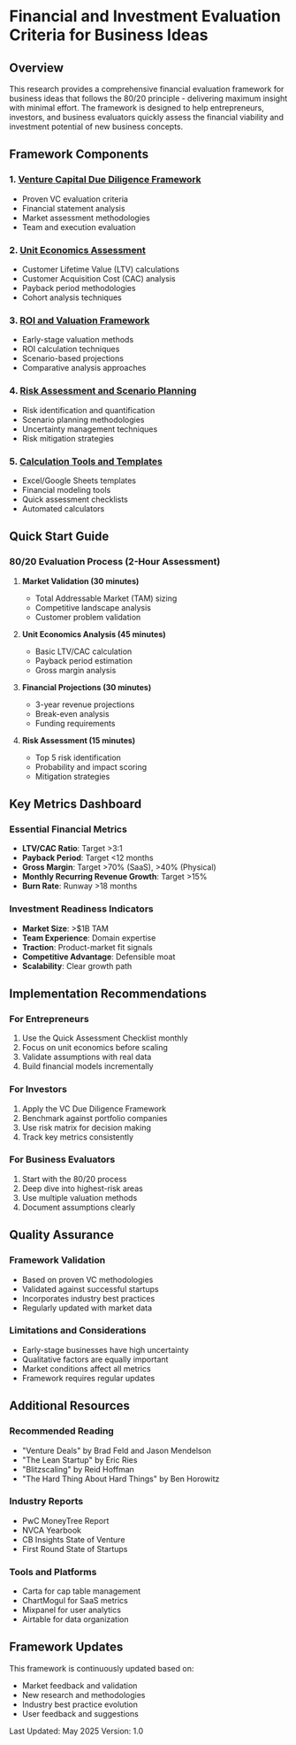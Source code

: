# Financial and Investment Evaluation Criteria for Business Ideas

## Overview

This research provides a comprehensive financial evaluation framework for business ideas that follows the 80/20 principle - delivering maximum insight with minimal effort. The framework is designed to help entrepreneurs, investors, and business evaluators quickly assess the financial viability and investment potential of new business concepts.

## Framework Components

### 1. [Venture Capital Due Diligence Framework](./vc-due-diligence-framework.md)
- Proven VC evaluation criteria
- Financial statement analysis
- Market assessment methodologies
- Team and execution evaluation

### 2. [Unit Economics Assessment](./unit-economics-framework.md)
- Customer Lifetime Value (LTV) calculations
- Customer Acquisition Cost (CAC) analysis
- Payback period methodologies
- Cohort analysis techniques

### 3. [ROI and Valuation Framework](./roi-valuation-framework.md)
- Early-stage valuation methods
- ROI calculation techniques
- Scenario-based projections
- Comparative analysis approaches

### 4. [Risk Assessment and Scenario Planning](./risk-assessment-framework.md)
- Risk identification and quantification
- Scenario planning methodologies
- Uncertainty management techniques
- Risk mitigation strategies

### 5. [Calculation Tools and Templates](../../../tools/)
- Excel/Google Sheets templates
- Financial modeling tools
- Quick assessment checklists
- Automated calculators

## Quick Start Guide

### 80/20 Evaluation Process (2-Hour Assessment)

1. **Market Validation (30 minutes)**
   - Total Addressable Market (TAM) sizing
   - Competitive landscape analysis
   - Customer problem validation

2. **Unit Economics Analysis (45 minutes)**
   - Basic LTV/CAC calculation
   - Payback period estimation
   - Gross margin analysis

3. **Financial Projections (30 minutes)**
   - 3-year revenue projections
   - Break-even analysis
   - Funding requirements

4. **Risk Assessment (15 minutes)**
   - Top 5 risk identification
   - Probability and impact scoring
   - Mitigation strategies

## Key Metrics Dashboard

### Essential Financial Metrics
- **LTV/CAC Ratio**: Target >3:1
- **Payback Period**: Target <12 months
- **Gross Margin**: Target >70% (SaaS), >40% (Physical)
- **Monthly Recurring Revenue Growth**: Target >15%
- **Burn Rate**: Runway >18 months

### Investment Readiness Indicators
- **Market Size**: >$1B TAM
- **Team Experience**: Domain expertise
- **Traction**: Product-market fit signals
- **Competitive Advantage**: Defensible moat
- **Scalability**: Clear growth path

## Implementation Recommendations

### For Entrepreneurs
1. Use the Quick Assessment Checklist monthly
2. Focus on unit economics before scaling
3. Validate assumptions with real data
4. Build financial models incrementally

### For Investors
1. Apply the VC Due Diligence Framework
2. Benchmark against portfolio companies
3. Use risk matrix for decision making
4. Track key metrics consistently

### For Business Evaluators
1. Start with the 80/20 process
2. Deep dive into highest-risk areas
3. Use multiple valuation methods
4. Document assumptions clearly

## Quality Assurance

### Framework Validation
- Based on proven VC methodologies
- Validated against successful startups
- Incorporates industry best practices
- Regularly updated with market data

### Limitations and Considerations
- Early-stage businesses have high uncertainty
- Qualitative factors are equally important
- Market conditions affect all metrics
- Framework requires regular updates

## Additional Resources

### Recommended Reading
- "Venture Deals" by Brad Feld and Jason Mendelson
- "The Lean Startup" by Eric Ries
- "Blitzscaling" by Reid Hoffman
- "The Hard Thing About Hard Things" by Ben Horowitz

### Industry Reports
- PwC MoneyTree Report
- NVCA Yearbook
- CB Insights State of Venture
- First Round State of Startups

### Tools and Platforms
- Carta for cap table management
- ChartMogul for SaaS metrics
- Mixpanel for user analytics
- Airtable for data organization

## Framework Updates

This framework is continuously updated based on:
- Market feedback and validation
- New research and methodologies
- Industry best practice evolution
- User feedback and suggestions

Last Updated: May 2025
Version: 1.0

